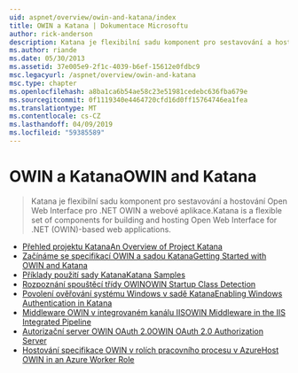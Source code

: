 ```yaml
---
uid: aspnet/overview/owin-and-katana/index
title: OWIN a Katana | Dokumentace Microsoftu
author: rick-anderson
description: Katana je flexibilní sadu komponent pro sestavování a hostování Open Web Interface pro .NET OWIN a webové aplikace.
ms.author: riande
ms.date: 05/30/2013
ms.assetid: 37e005e9-2f1c-4039-b6ef-15612e0fdbc9
msc.legacyurl: /aspnet/overview/owin-and-katana
msc.type: chapter
ms.openlocfilehash: a8ba1ca6b54ae58c23e51981cedebc636fba679e
ms.sourcegitcommit: 0f1119340e4464720cfd16d0ff15764746ea1fea
ms.translationtype: MT
ms.contentlocale: cs-CZ
ms.lasthandoff: 04/09/2019
ms.locfileid: "59385589"
---
```

# <a name="owin-and-katana"></a><span data-ttu-id="54ffe-103">OWIN a Katana</span><span class="sxs-lookup"><span data-stu-id="54ffe-103">OWIN and Katana</span></span>

> <span data-ttu-id="54ffe-104">Katana je flexibilní sadu komponent pro sestavování a hostování Open Web Interface pro .NET OWIN a webové aplikace.</span><span class="sxs-lookup"><span data-stu-id="54ffe-104">Katana is a flexible set of components for building and hosting Open Web Interface for .NET (OWIN)-based web applications.</span></span>


- [<span data-ttu-id="54ffe-105">Přehled projektu Katana</span><span class="sxs-lookup"><span data-stu-id="54ffe-105">An Overview of Project Katana</span></span>](an-overview-of-project-katana.md)
- [<span data-ttu-id="54ffe-106">Začínáme se specifikací OWIN a sadou Katana</span><span class="sxs-lookup"><span data-stu-id="54ffe-106">Getting Started with OWIN and Katana</span></span>](getting-started-with-owin-and-katana.md)
- [<span data-ttu-id="54ffe-107">Příklady použití sady Katana</span><span class="sxs-lookup"><span data-stu-id="54ffe-107">Katana Samples</span></span>](katana-samples.md)
- [<span data-ttu-id="54ffe-108">Rozpoznání spouštěcí třídy OWIN</span><span class="sxs-lookup"><span data-stu-id="54ffe-108">OWIN Startup Class Detection</span></span>](owin-startup-class-detection.md)
- [<span data-ttu-id="54ffe-109">Povolení ověřování systému Windows v sadě Katana</span><span class="sxs-lookup"><span data-stu-id="54ffe-109">Enabling Windows Authentication in Katana</span></span>](enabling-windows-authentication-in-katana.md)
- [<span data-ttu-id="54ffe-110">Middleware OWIN v integrovaném kanálu IIS</span><span class="sxs-lookup"><span data-stu-id="54ffe-110">OWIN Middleware in the IIS Integrated Pipeline</span></span>](owin-middleware-in-the-iis-integrated-pipeline.md)
- [<span data-ttu-id="54ffe-111">Autorizační server OWIN OAuth 2.0</span><span class="sxs-lookup"><span data-stu-id="54ffe-111">OWIN OAuth 2.0 Authorization Server</span></span>](owin-oauth-20-authorization-server.md)
- [<span data-ttu-id="54ffe-112">Hostování specifikace OWIN v rolích pracovního procesu v Azure</span><span class="sxs-lookup"><span data-stu-id="54ffe-112">Host OWIN in an Azure Worker Role</span></span>](host-owin-in-an-azure-worker-role.md)
